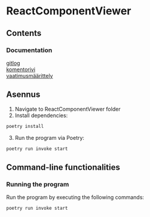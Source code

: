  # ReactComponentViewer
 ## Contents
 ### Documentation</br>
 [gitlog](https://github.com/ni-eminen/ReactComponentViewer/blob/main/documentation/gitlog.txt)</br>
 [komentorivi](https://github.com/ni-eminen/ReactComponentViewer/blob/main/documentation/komentorivi.txt)</br>
 [vaatimusmäärittely](https://github.com/ni-eminen/ReactComponentViewer/blob/main/documentation/vaatimusmaarittely.md)</br>
  
 ## Asennus
 1. Navigate to ReactComponentViewer folder
 2. Install dependencies:
 
 ```bash
 poetry install
 ```
 3. Run the program via Poetry:
 
 ```bash
 poetry run invoke start
 ```
 ## Command-line functionalities
 
 ### Running the program
 
 Run the program by executing the following commands:
 
 ```bash
 poetry run invoke start
 ```
 

